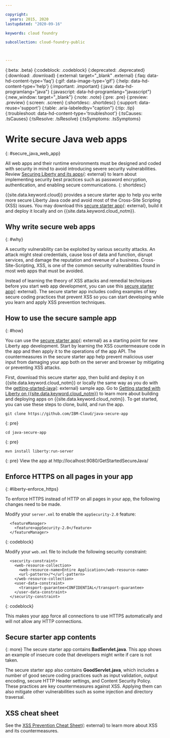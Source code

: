 ```yaml
---

copyright:
  years: 2015, 2020
lastupdated: "2020-09-16"

keywords: cloud foundry

subcollection: cloud-foundry-public



---
```



{:beta: .beta}
{:codeblock: .codeblock}
{:deprecated: .deprecated}
{:download: .download}
{:external: target="_blank" .external}
{:faq: data-hd-content-type='faq'}
{:gif: data-image-type='gif'}
{:help: data-hd-content-type='help'}
{:important: .important}
{:java: data-hd-programlang="java"}
{:javascript: data-hd-programlang="javascript"}
{:new_window: target="_blank"}
{:note: .note}
{:pre: .pre}
{:preview: .preview}
{:screen: .screen}
{:shortdesc: .shortdesc}
{:support: data-reuse='support'}
{:table: .aria-labeledby="caption"}
{:tip: .tip}
{:troubleshoot: data-hd-content-type='troubleshoot'}
{:tsCauses: .tsCauses}
{:tsResolve: .tsResolve}
{:tsSymptoms: .tsSymptoms}

# Write secure Java web apps
{: #secure_java_web_app}

All web apps and their runtime environments must be designed and coded with security in mind to avoid introducing severe security vulnerabilities.  Review [Securing Liberty and its apps](https://www.ibm.com/support/knowledgecenter/en/SSEQTP_liberty/com.ibm.websphere.wlp.doc/ae/twlp_sec.html){: external} to learn about implementing security best practices such as password encryption, authentication, and enabling secure communications.
{: shortdesc}

{{site.data.keyword.cloud}} provides a secure starter app to help you write more secure Liberty Java code and avoid most of the Cross-Site Scripting (XSS) issues. You may download this [secure starter app](https://github.com/IBM-Cloud/java-secure-app){: external}, build it and deploy it locally and on {{site.data.keyword.cloud_notm}}.

## Why write secure web apps
{: #why}

A security vulnerability can be exploited by various security attacks. An attack might steal credentials, cause loss of data and function, disrupt services, and damage the reputation and revenue of a business. Cross-Site-Scripting, XSS, is one of the common security vulnerabilities found in most web apps that must be avoided.

Instead of learning the theory of XSS attacks and remedial techniques before you start  web app development, you can use this [secure starter app](https://github.com/IBM-Cloud/java-secure-app){: external}. The secure starter app includes coding examples of key secure coding practices that prevent XSS so you can start developing while you learn and apply XSS prevention techniques.

## How to use the secure sample app
{: #how}

You can use the [secure starter app](https://github.com/IBM-Cloud/java-secure-app){: external} as a starting point for new Liberty app development. Start by learning the XSS countermeasure code in the app and then apply it to the operations of the app API. The countermeasures in the secure starter app help prevent malicious user input from damaging your app both on the server and browser by mitigating or preventing XSS attacks.

First, download this secure starter app, then build and deploy it on {{site.data.keyword.cloud_notm}} or locally the same way as you do with the [getting-started-java](https://github.com/IBM-Cloud/get-started-java){: external} sample app.  Go to [Getting started with Liberty on {{site.data.keyword.cloud_notm}}](/docs/cloud-foundry-public?topic=cloud-foundry-public-getting-started-liberty) to learn more about building and deploying apps on {{site.data.keyword.cloud_notm}}.  To get started, you can use these steps to clone, build, and run the app.

```
git clone https://github.com/IBM-Cloud/java-secure-app
```
{: pre}
```
cd java-secure-app
```
{: pre}
```
mvn install liberty:run-server
```
{: pre}
View the app at http://localhost:9080/GetStartedSecureJava/

## Enforce HTTPS on all pages in your app
{: #liberty-enforce_https}

To enforce HTTPS instead of HTTP on all pages in your app, the following changes need to be made.

Modify your `server.xml` to enable the `appSecurity-2.0` feature:

```
  <featureManager>
    <feature>appSecurity-2.0</feature>
  </featureManager>
```
{: codeblock}

Modify your `web.xml` file to include the following security constraint:

```
  <security-constraint>
    <web-resource-collection>
      <web-resource-name>Entire Application</web-resource-name>
      <url-pattern>/*</url-pattern>
    </web-resource-collection>
    <user-data-constraint>
      <transport-guarantee>CONFIDENTIAL</transport-guarantee>
    </user-data-constraint>
  </security-constraint>
```
{: codeblock}

This makes your app force all connections to use HTTPS automatically and will not allow any HTTP connections.

## Secure starter app contents
{: more}
The secure starter app contains **BadServlet.java**. This app shows an example of insecure code that developers might write if care is not taken.

The secure starter app also contains **GoodServlet.java**, which includes a number of good secure coding practices such as input validation, output encoding, secure HTTP Header settings, and Content Security Policy. These practices are key countermeasures against XSS. Applying them can also mitigate other vulnerabilities such as some injection and directory traversal.

## XSS cheat sheet

See the [XSS Prevention Cheat Sheet](https://cheatsheetseries.owasp.org/cheatsheets/Cross_Site_Scripting_Prevention_Cheat_Sheet.html){: external} to learn more about XSS and its countermeasures.


